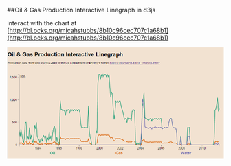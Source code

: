 ##Oil & Gas Production Interactive Linegraph in d3js

interact with the chart at [http://bl.ocks.org/micahstubbs/8b10c96cec707c1a68b1](http://bl.ocks.org/micahstubbs/8b10c96cec707c1a68b1)

[![linegraph](linegraph.png)](http://bl.ocks.org/micahstubbs/8b10c96cec707c1a68b1)